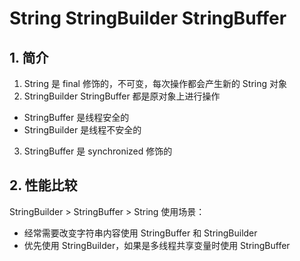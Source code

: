 # String StringBuilder StringBuffer

## 1. 简介
1. String 是 final 修饰的，不可变，每次操作都会产生新的 String 对象
2. StringBuilder  StringBuffer 都是原对象上进行操作
 - StringBuffer 是线程安全的
 - StringBuilder 是线程不安全的
3. StringBuffer 是 synchronized 修饰的

## 2. 性能比较
StringBuilder > StringBuffer > String
使用场景： 
 - 经常需要改变字符串内容使用 StringBuffer 和 StringBuilder
 - 优先使用 StringBuilder，如果是多线程共享变量时使用 StringBuffer

